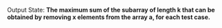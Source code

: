 Output State: **The maximum sum of the subarray of length k that can be obtained by removing x elements from the array a, for each test case.**